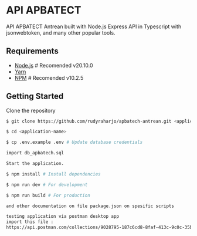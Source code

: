 # API APBATECT

API APBATECT Antrean built with Node.js Express API in Typescript with jsonwebtoken, and many other popular tools.

## Requirements

- [Node.js](https://yarnpkg.com/en/docs/install) # Recomended v20.10.0
- [Yarn](https://yarnpkg.com/en/docs/install)
- [NPM](https://docs.npmjs.com/getting-started/installing-node) # Recomended v10.2.5

## Getting Started

Clone the repository

```bash
$ git clone https://github.com/rudyraharjo/apbatech-antrean.git <application-name>

$ cd <application-name>

$ cp .env.example .env # Update database credentials

import db_apbatech.sql

Start the application.

$ npm install # Install dependencies

$ npm run dev # For development

$ npm run build # For production

and other documentation on file package.json on spesific scripts

testing application via postman desktop app
import this file :
https://api.postman.com/collections/9028795-187c6cd8-8faf-413c-9c0c-35b25955f830?access_key=PMAT-01HK5Q8GDDZV1RPA33B37D2MSG